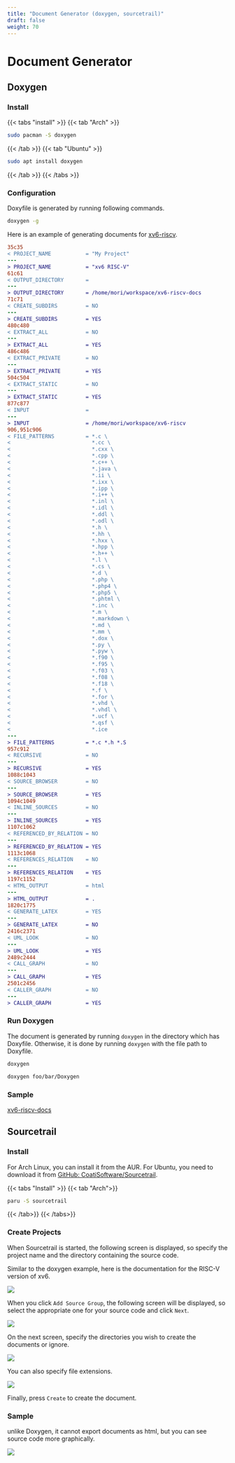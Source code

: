 ```yaml
---
title: "Document Generator (doxygen, sourcetrail)"
draft: false
weight: 70
---
```


# Document Generator

## Doxygen

### Install

{{< tabs "install" >}}
{{< tab "Arch" >}}

```sh
sudo pacman -S doxygen
```

{{< /tab >}}
{{< tab "Ubuntu" >}}

```sh
sudo apt install doxygen
```

{{< /tab >}}
{{< /tabs >}}

### Configuration

Doxyfile is generated by running following commands.

```sh
doxygen -g
```

Here is an example of generating documents for [xv6-riscv](https://github.com/mit-pdos/xv6-riscv).

```diff
35c35
< PROJECT_NAME           = "My Project"
---
> PROJECT_NAME           = "xv6 RISC-V"
61c61
< OUTPUT_DIRECTORY       =
---
> OUTPUT_DIRECTORY       = /home/mori/workspace/xv6-riscv-docs
71c71
< CREATE_SUBDIRS         = NO
---
> CREATE_SUBDIRS         = YES
480c480
< EXTRACT_ALL            = NO
---
> EXTRACT_ALL            = YES
486c486
< EXTRACT_PRIVATE        = NO
---
> EXTRACT_PRIVATE        = YES
504c504
< EXTRACT_STATIC         = NO
---
> EXTRACT_STATIC         = YES
877c877
< INPUT                  =
---
> INPUT                  = /home/mori/workspace/xv6-riscv
906,951c906
< FILE_PATTERNS          = *.c \
<                          *.cc \
<                          *.cxx \
<                          *.cpp \
<                          *.c++ \
<                          *.java \
<                          *.ii \
<                          *.ixx \
<                          *.ipp \
<                          *.i++ \
<                          *.inl \
<                          *.idl \
<                          *.ddl \
<                          *.odl \
<                          *.h \
<                          *.hh \
<                          *.hxx \
<                          *.hpp \
<                          *.h++ \
<                          *.l \
<                          *.cs \
<                          *.d \
<                          *.php \
<                          *.php4 \
<                          *.php5 \
<                          *.phtml \
<                          *.inc \
<                          *.m \
<                          *.markdown \
<                          *.md \
<                          *.mm \
<                          *.dox \
<                          *.py \
<                          *.pyw \
<                          *.f90 \
<                          *.f95 \
<                          *.f03 \
<                          *.f08 \
<                          *.f18 \
<                          *.f \
<                          *.for \
<                          *.vhd \
<                          *.vhdl \
<                          *.ucf \
<                          *.qsf \
<                          *.ice
---
> FILE_PATTERNS          = *.c *.h *.S
957c912
< RECURSIVE              = NO
---
> RECURSIVE              = YES
1088c1043
< SOURCE_BROWSER         = NO
---
> SOURCE_BROWSER         = YES
1094c1049
< INLINE_SOURCES         = NO
---
> INLINE_SOURCES         = YES
1107c1062
< REFERENCED_BY_RELATION = NO
---
> REFERENCED_BY_RELATION = YES
1113c1068
< REFERENCES_RELATION    = NO
---
> REFERENCES_RELATION    = YES
1197c1152
< HTML_OUTPUT            = html
---
> HTML_OUTPUT            = .
1820c1775
< GENERATE_LATEX         = YES
---
> GENERATE_LATEX         = NO
2416c2371
< UML_LOOK               = NO
---
> UML_LOOK               = YES
2489c2444
< CALL_GRAPH             = NO
---
> CALL_GRAPH             = YES
2501c2456
< CALLER_GRAPH           = NO
---
> CALLER_GRAPH           = YES
```

### Run Doxygen

The document is generated by running `doxygen` in the directory which has Doxyfile. Otherwise, it is done by running `doxygen` with the file path to Doxyfile.

```sh
doxygen
```

```sh
doxygen foo/bar/Doxygen
```

### Sample

[xv6-riscv-docs](https://forest0923.gitlab.io/xv6-riscv-docs/)

## Sourcetrail

### Install

For Arch Linux, you can install it from the AUR. For Ubuntu, you need to download it from [GitHub: CoatiSoftware/Sourcetrail](https://github.com/CoatiSoftware/Sourcetrail/releases).

{{< tabs "Install" >}}
{{< tab "Arch">}}

```sh
paru -S sourcetrail
```

{{< /tab>}}
{{< /tabs>}}

### Create Projects

When Sourcetrail is started, the following screen is displayed, so specify the project name and the directory containing the source code. 

Similar to the doxygen example, here is the documentation for the RISC-V version of xv6.

![](sourcetrail01.png)

When you click `Add Source Group`, the following screen will be displayed, so select the appropriate one for your source code and click `Next`.

![](sourcetrail02.png)

On the next screen, specify the directories you wish to create the documents or ignore.

![](sourcetrail03.png)

You can also specify file extensions.

![](sourcetrail04.png)

Finally, press `Create` to create the document.

### Sample

unlike Doxygen, it cannot export documents as html, but you can see source code more graphically.

![](sourcetrail05.png)
